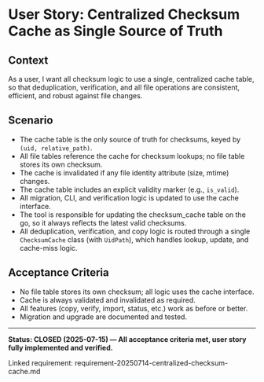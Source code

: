 # User Story: Centralized Checksum Cache as Single Source of Truth

## Context
As a user, I want all checksum logic to use a single, centralized cache table, so that deduplication, verification, and all file operations are consistent, efficient, and robust against file changes.

## Scenario
- The cache table is the only source of truth for checksums, keyed by `(uid, relative_path)`.
- All file tables reference the cache for checksum lookups; no file table stores its own checksum.
- The cache is invalidated if any file identity attribute (size, mtime) changes.
- The cache table includes an explicit validity marker (e.g., `is_valid`).
- All migration, CLI, and verification logic is updated to use the cache interface.
- The tool is responsible for updating the checksum_cache table on the go, so it always reflects the latest valid checksums.
- All deduplication, verification, and copy logic is routed through a single `ChecksumCache` class (with `UidPath`), which handles lookup, update, and cache-miss logic.

## Acceptance Criteria
- No file table stores its own checksum; all logic uses the cache interface.
- Cache is always validated and invalidated as required.
- All features (copy, verify, import, status, etc.) work as before or better.
- Migration and upgrade are documented and tested.

---

**Status: CLOSED (2025-07-15) — All acceptance criteria met, user story fully implemented and verified.**

Linked requirement: requirement-20250714-centralized-checksum-cache.md

